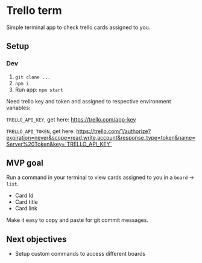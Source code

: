 # Trello term

Simple terminal app to check trello cards assigned to you.

## Setup

### Dev

1. `git clone ...`
1. `npm i`
1. Run app: `npm start`

Need trello key and token and assigned to respective environment variables:

`TRELLO_API_KEY`, get here: https://trello.com/app-key

`TRELLO_API_TOKEN`, get here: https://trello.com/1/authorize?expiration=never&scope=read,write,account&response_type=token&name=Server%20Token&key=`TRELLO_API_KEY`

## MVP goal

Run a command in your terminal to view cards assigned to you in a `board` -> `list`.

- Card Id
- Card title
- Card link

Make it easy to copy and paste for git commit messages.

## Next objectives

- Setup custom commands to access different boards 